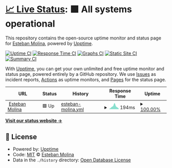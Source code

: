# [📈 Live Status](https://estebanmol.github.io/upptime): <!--live status--> **🟩 All systems operational**

This repository contains the open-source uptime monitor and status page for [Esteban Molina](https://estebanmol.github.io/upptime), powered by [Upptime](https://github.com/upptime/upptime).

[![Uptime CI](https://github.com/estebanmol/upptime/workflows/Uptime%20CI/badge.svg)](https://github.com/estebanmol/upptime/actions?query=workflow%3A%22Uptime+CI%22)
[![Response Time CI](https://github.com/estebanmol/upptime/workflows/Response%20Time%20CI/badge.svg)](https://github.com/estebanmol/upptime/actions?query=workflow%3A%22Response+Time+CI%22)
[![Graphs CI](https://github.com/estebanmol/upptime/workflows/Graphs%20CI/badge.svg)](https://github.com/estebanmol/upptime/actions?query=workflow%3A%22Graphs+CI%22)
[![Static Site CI](https://github.com/estebanmol/upptime/workflows/Static%20Site%20CI/badge.svg)](https://github.com/estebanmol/upptime/actions?query=workflow%3A%22Static+Site+CI%22)
[![Summary CI](https://github.com/estebanmol/upptime/workflows/Summary%20CI/badge.svg)](https://github.com/estebanmol/upptime/actions?query=workflow%3A%22Summary+CI%22)

With [Upptime](https://upptime.js.org), you can get your own unlimited and free uptime monitor and status page, powered entirely by a GitHub repository. We use [Issues](https://github.com/estebanmol/upptime/issues) as incident reports, [Actions](https://github.com/estebanmol/upptime/actions) as uptime monitors, and [Pages](https://estebanmol.github.io/upptime) for the status page.

<!--start: status pages-->
<!-- This summary is generated by Upptime (https://github.com/upptime/upptime) -->
<!-- Do not edit this manually, your changes will be overwritten -->
<!-- prettier-ignore -->
| URL | Status | History | Response Time | Uptime |
| --- | ------ | ------- | ------------- | ------ |
| <img alt="" src="https://favicons.githubusercontent.com/estebanmolina.com.ar" height="13"> [Esteban Molina](https://estebanmolina.com.ar/) | 🟩 Up | [esteban-molina.yml](https://github.com/estebanmol/upptime/commits/HEAD/history/esteban-molina.yml) | <details><summary><img alt="Response time graph" src="./graphs/esteban-molina/response-time-week.png" height="20"> 194ms</summary><br><a href="https://estebanmol.github.io/upptime/history/esteban-molina"><img alt="Response time 252" src="https://img.shields.io/endpoint?url=https%3A%2F%2Fraw.githubusercontent.com%2Festebanmol%2Fupptime%2FHEAD%2Fapi%2Festeban-molina%2Fresponse-time.json"></a><br><a href="https://estebanmol.github.io/upptime/history/esteban-molina"><img alt="24-hour response time 55" src="https://img.shields.io/endpoint?url=https%3A%2F%2Fraw.githubusercontent.com%2Festebanmol%2Fupptime%2FHEAD%2Fapi%2Festeban-molina%2Fresponse-time-day.json"></a><br><a href="https://estebanmol.github.io/upptime/history/esteban-molina"><img alt="7-day response time 194" src="https://img.shields.io/endpoint?url=https%3A%2F%2Fraw.githubusercontent.com%2Festebanmol%2Fupptime%2FHEAD%2Fapi%2Festeban-molina%2Fresponse-time-week.json"></a><br><a href="https://estebanmol.github.io/upptime/history/esteban-molina"><img alt="30-day response time 252" src="https://img.shields.io/endpoint?url=https%3A%2F%2Fraw.githubusercontent.com%2Festebanmol%2Fupptime%2FHEAD%2Fapi%2Festeban-molina%2Fresponse-time-month.json"></a><br><a href="https://estebanmol.github.io/upptime/history/esteban-molina"><img alt="1-year response time 252" src="https://img.shields.io/endpoint?url=https%3A%2F%2Fraw.githubusercontent.com%2Festebanmol%2Fupptime%2FHEAD%2Fapi%2Festeban-molina%2Fresponse-time-year.json"></a></details> | <details><summary><a href="https://estebanmol.github.io/upptime/history/esteban-molina">100.00%</a></summary><a href="https://estebanmol.github.io/upptime/history/esteban-molina"><img alt="All-time uptime 100.00%" src="https://img.shields.io/endpoint?url=https%3A%2F%2Fraw.githubusercontent.com%2Festebanmol%2Fupptime%2FHEAD%2Fapi%2Festeban-molina%2Fuptime.json"></a><br><a href="https://estebanmol.github.io/upptime/history/esteban-molina"><img alt="24-hour uptime 100.00%" src="https://img.shields.io/endpoint?url=https%3A%2F%2Fraw.githubusercontent.com%2Festebanmol%2Fupptime%2FHEAD%2Fapi%2Festeban-molina%2Fuptime-day.json"></a><br><a href="https://estebanmol.github.io/upptime/history/esteban-molina"><img alt="7-day uptime 100.00%" src="https://img.shields.io/endpoint?url=https%3A%2F%2Fraw.githubusercontent.com%2Festebanmol%2Fupptime%2FHEAD%2Fapi%2Festeban-molina%2Fuptime-week.json"></a><br><a href="https://estebanmol.github.io/upptime/history/esteban-molina"><img alt="30-day uptime 100.00%" src="https://img.shields.io/endpoint?url=https%3A%2F%2Fraw.githubusercontent.com%2Festebanmol%2Fupptime%2FHEAD%2Fapi%2Festeban-molina%2Fuptime-month.json"></a><br><a href="https://estebanmol.github.io/upptime/history/esteban-molina"><img alt="1-year uptime 100.00%" src="https://img.shields.io/endpoint?url=https%3A%2F%2Fraw.githubusercontent.com%2Festebanmol%2Fupptime%2FHEAD%2Fapi%2Festeban-molina%2Fuptime-year.json"></a></details>

<!--end: status pages-->

[**Visit our status website →**](https://estebanmol.github.io/upptime)

## 📄 License

- Powered by: [Upptime](https://github.com/upptime/upptime)
- Code: [MIT](./LICENSE) © [Esteban Molina](https://estebanmol.github.io/upptime)
- Data in the `./history` directory: [Open Database License](https://opendatacommons.org/licenses/odbl/1-0/)
